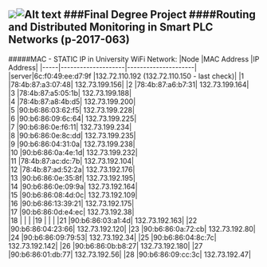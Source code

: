 ![](http://in.bgu.ac.il/Style%20Library/he-IL/Images/logotextfull.gif)![Alt text](http://in.bgu.ac.il/Style%20Library/Images/bgu/general/logo-simbol.gif)
###Final Degree Project
####Routing and Distributed Monitoring in Smart PLC Networks (p-2017-063)
---
#####MAC - STATIC IP in University WiFi Network:
|Node    |MAC Address             |IP Address|
|-----|--------------------|---------------------|
|server|6c:f0:49:ee:d7:9f	|132.72.110.192	(132.72.110.150 - last check)|
|1	|78:4b:87:a3:07:48|	132.73.199.156|	
|2	|78:4b:87:a6:b7:31|	132.73.199.164|		
|3	|78:4b:87:a5:05:1b|	132.73.199.188|		
|4	|78:4b:87:a8:4b:d5|	132.73.199.200|		
|5	|90:b6:86:03:62:f5|	132.73.199.228|		
|6	|90:b6:86:09:6c:64|	132.73.199.225|		
|7	|90:b6:86:0e:f6:11|	132.73.199.234|		
|8	|90:b6:86:0e:8c:dd|	132.73.199.235|		
|9	|90:b6:86:04:31:0a|	132.73.199.238|		
|10	|90:b6:86:0a:4e:1d|	132.73.199.232|		
|11	|78:4b:87:ac:dc:7b|	132.73.192.104|		
|12	|78:4b:87:ad:52:2a|	132.73.192.176|		
|13	|90:b6:86:0e:35:8f|	132.73.192.195|		
|14	|90:b6:86:0e:09:9a|	132.73.192.164|		
|15	|90:b6:86:08:4d:0c|	132.73.192.109|		
|16	|90:b6:86:13:39:21|	132.73.192.175|		
|17	|90:b6:86:0d:e4:ec|	132.73.192.38|		
|18	|                 |                  |
|19     |                 |                   |
|21	|90:b6:86:03:a1:4d|	132.73.192.163|
|22	|90:b6:86:04:23:66|	132.73.192.120|
|23	|90:b6:86:0a:72:cb|	132.73.192.80|
|24	|90:b6:86:09:79:53|	132.73.192.34|
|25	|90:b6:86:04:8c:7c|	132.73.192.142|
|26	|90:b6:86:0b:b8:27|	132.73.192.180|
|27	|90:b6:86:01:db:77|	132.73.192.56|
|28	|90:b6:86:09:cc:3c|	132.73.192.47|